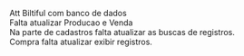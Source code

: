 Att Biltiful com banco de dados <br>
Falta atualizar Producao e Venda <br>
Na parte de cadastros falta atualizar as buscas de registros.<br>
Compra falta atualizar exibir registros.
